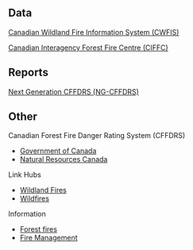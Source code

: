 ## Data
[Canadian Wildland Fire Information System (CWFIS)](https://cwfis.cfs.nrcan.gc.ca/home)

[Canadian Interagency Forest Fire Centre (CIFFC)](https://ciffc.ca)

## Reports
[Next Generation CFFDRS (NG-CFFDRS)](https://ostrnrcan-dostrncan.canada.ca/handle/1845/245411)

## Other

Canadian Forest Fire Danger Rating System (CFFDRS)

- [Government of Canada](https://natural-resources.canada.ca/our-natural-resources/forests/wildland-fires-insects-disturbances/canadian-forest-fire-danger-rating-system/14470)
- [Natural Resources Canada](https://cwfis.cfs.nrcan.gc.ca/background/summary/fdr)

Link Hubs

- [Wildland Fires](https://natural-resources.canada.ca/our-natural-resources/forests/wildland-fires-insects-disturbances/17598)
- [Wildfires](https://www.canada.ca/en/public-safety-canada/campaigns/wildfires.html)

Information

- [Forest fires](https://natural-resources.canada.ca/our-natural-resources/forests/wildland-fires-insects-disturbances/forest-fires/13143)
- [Fire Management](https://natural-resources.canada.ca/our-natural-resources/forests/wildland-fires-insects-disturbances/forest-fires/fire-management/13157)

